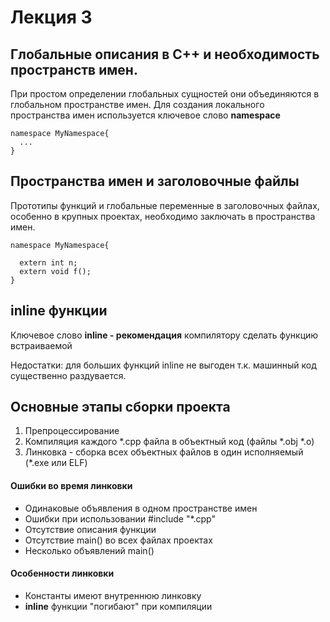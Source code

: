 # Лекция 3

## Глобальные описания в C++ и необходимость пространств имен.

При простом определении глобальных сущностей они объединяются в глобальном пространстве имен. Для создания локального пространства имен используется ключевое слово **namespace**

	namespace MyNamespace{
	  ...
	}

## Пространства имен и заголовочные файлы


Прототипы функций и глобальные переменные в заголовочных файлах, особенно в крупных проектах, необходимо заключать в пространства имен.

	namespace MyNamespace{
	
	  extern int n;
	  extern void f();
	}

## inline функции

Ключевое слово **inline - рекомендация** компилятору сделать функцию встраиваемой

Недостатки: для больших функций inline не выгоден т.к. машинный код существенно раздувается.


## Основные этапы сборки проекта

1. Препроцессирование
2. Компиляция каждого *.cpp файла в объектный код (файлы *.obj *.o)
3. Линковка - сборка всех объектных файлов в один исполняемый (*.exe или ELF)

#### Ошибки во время линковки

* Одинаковые объявления в одном пространстве имен
* Ошибки при использовании #include "*.cpp"
* Отсутствие описания функции
* Отсутствие main() во всех файлах проектах
* Несколько объявлений main()

#### Особенности линковки

* Константы имеют внутреннюю линковку
* **inline** функции "погибают" при компиляции


